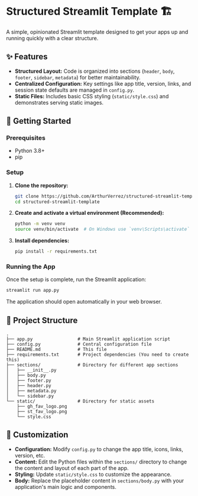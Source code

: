 # Structured Streamlit Template 🏗️

A simple, opinionated Streamlit template designed to get your apps up and running quickly with a clear structure.

## ✨ Features

- **Structured Layout:** Code is organized into sections (`header`, `body`, `footer`, `sidebar`, `metadata`) for better maintainability.
- **Centralized Configuration:** Key settings like app title, version, links, and session state defaults are managed in `config.py`.
- **Static Files:** Includes basic CSS styling (`static/style.css`) and demonstrates serving static images.

## 🚀 Getting Started

### Prerequisites

- Python 3.8+
- pip

### Setup

1.  **Clone the repository:**

    ```bash
    git clone https://github.com/ArthurVerrez/structured-streamlit-template.git
    cd structured-streamlit-template
    ```

2.  **Create and activate a virtual environment (Recommended):**

    ```bash
    python -m venv venv
    source venv/bin/activate  # On Windows use `venv\Scripts\activate`
    ```

3.  **Install dependencies:**
    ```bash
    pip install -r requirements.txt
    ```

### Running the App

Once the setup is complete, run the Streamlit application:

```bash
streamlit run app.py
```

The application should open automatically in your web browser.

## 📁 Project Structure

```
.
├── app.py                 # Main Streamlit application script
├── config.py              # Central configuration file
├── README.md              # This file
├── requirements.txt       # Project dependencies (You need to create this)
├── sections/              # Directory for different app sections
│   ├── __init__.py
│   ├── body.py
│   ├── footer.py
│   ├── header.py
│   ├── metadata.py
│   └── sidebar.py
└── static/                # Directory for static assets
    ├── gh_fav_logo.png
    ├── st_fav_logo.png
    └── style.css
```

## 🔧 Customization

- **Configuration:** Modify `config.py` to change the app title, icons, links, version, etc.
- **Content:** Edit the Python files within the `sections/` directory to change the content and layout of each part of the app.
- **Styling:** Update `static/style.css` to customize the appearance.
- **Body:** Replace the placeholder content in `sections/body.py` with your application's main logic and components.
